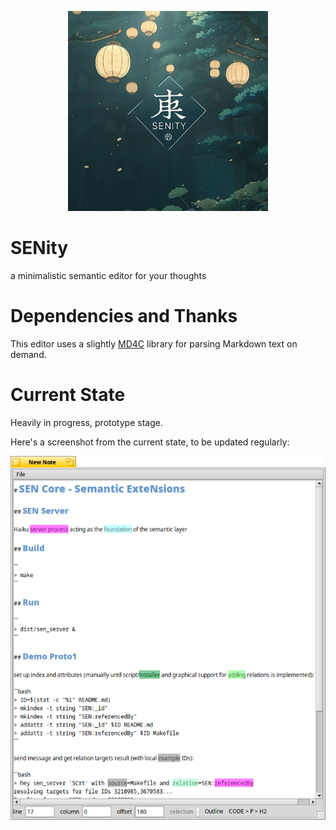 <p align="center">
  <img src="assets/images/senity-logo.webp" width=320 />
</p>

# SENity

a minimalistic semantic editor for your thoughts

# Dependencies and Thanks

This editor uses a slightly [MD4C](https://github.com/mity/md4c) library for parsing Markdown text on demand.

# Current State

Heavily in progress, prototype stage.

Here's a screenshot from the current state, to be updated regularly:
<p align="center">
  <img src="assets/images/senity-highlights.png"/>
</p>
